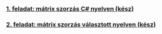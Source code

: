 ### [1. feladat: mátrix szorzás C# nyelven (kész)](https://github.com/marazmarci/parhuzamos-prog-temalab/tree/master/Feladat1)

### [2. feladat: mátrix szorzás választott nyelven (kész)](https://github.com/marazmarci/parhuzamos-prog-temalab/tree/master/Feladat2)
